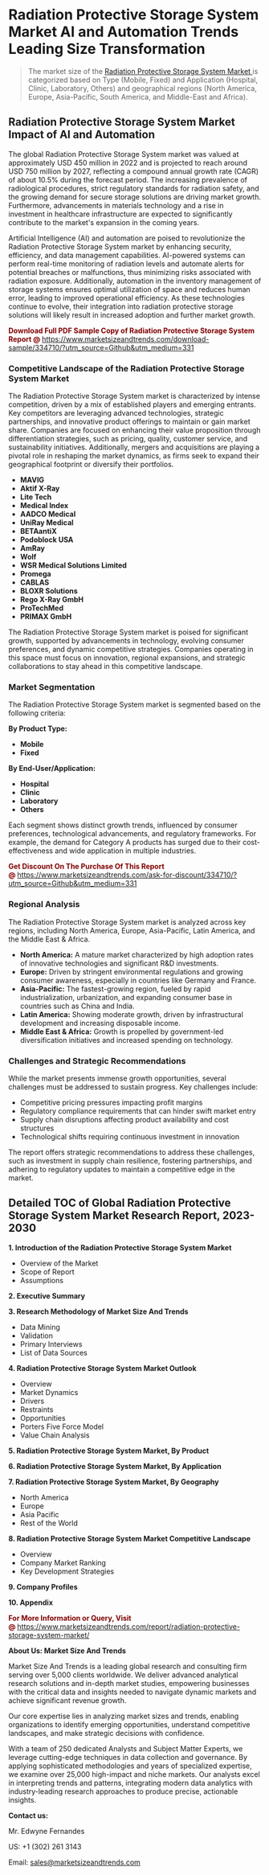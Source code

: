 <h1>Radiation Protective Storage System Market AI and Automation Trends Leading Size Transformation</h1><blockquote><p>The market size of the <a href="https://www.marketsizeandtrends.com/download-sample/334710/?utm_source=Github&amp;utm_medium=331" target="_blank">Radiation Protective Storage System Market </a>is categorized based on Type (Mobile, Fixed) and Application (Hospital, Clinic, Laboratory, Others) and geographical regions (North America, Europe, Asia-Pacific, South America, and Middle-East and Africa).</p></blockquote><p><h2>Radiation Protective Storage System Market Impact of AI and Automation</h2><p>The global Radiation Protective Storage System market was valued at approximately USD 450 million in 2022 and is projected to reach around USD 750 million by 2027, reflecting a compound annual growth rate (CAGR) of about 10.5% during the forecast period. The increasing prevalence of radiological procedures, strict regulatory standards for radiation safety, and the growing demand for secure storage solutions are driving market growth. Furthermore, advancements in materials technology and a rise in investment in healthcare infrastructure are expected to significantly contribute to the market's expansion in the coming years.</p><p>Artificial Intelligence (AI) and automation are poised to revolutionize the Radiation Protective Storage System market by enhancing security, efficiency, and data management capabilities. AI-powered systems can perform real-time monitoring of radiation levels and automate alerts for potential breaches or malfunctions, thus minimizing risks associated with radiation exposure. Additionally, automation in the inventory management of storage systems ensures optimal utilization of space and reduces human error, leading to improved operational efficiency. As these technologies continue to evolve, their integration into radiation protective storage solutions will likely result in increased adoption and further market growth.</p></p><p><strong><span style="color: #800000;">Download Full PDF Sample Copy of Radiation Protective Storage System Report @</span>&nbsp;</strong><a href="https://www.marketsizeandtrends.com/download-sample/334710/?utm_source=Github&amp;utm_medium=331">https://www.marketsizeandtrends.com/download-sample/334710/?utm_source=Github&amp;utm_medium=331</a></p><h3>Competitive Landscape of the Radiation Protective Storage System Market</h3><p>The Radiation Protective Storage System market is characterized by intense competition, driven by a mix of established players and emerging entrants. Key competitors are leveraging advanced technologies, strategic partnerships, and innovative product offerings to maintain or gain market share. Companies are focused on enhancing their value proposition through differentiation strategies, such as pricing, quality, customer service, and sustainability initiatives. Additionally, mergers and acquisitions are playing a pivotal role in reshaping the market dynamics, as firms seek to expand their geographical footprint or diversify their portfolios.</p><p><strong><p><ul><li>MAVIG </li><li> Aktif X-Ray </li><li> Lite Tech </li><li> Medical Index </li><li> AADCO Medical </li><li> UniRay Medical </li><li> BETAantiX </li><li> Podoblock USA </li><li> AmRay </li><li> Wolf </li><li> WSR Medical Solutions Limited </li><li> Promega </li><li> CABLAS </li><li> BLOXR Solutions </li><li> Rego X-Ray GmbH </li><li> ProTechMed </li><li> PRIMAX GmbH</p></li></ul></p></strong></p><p>The Radiation Protective Storage System market is poised for significant growth, supported by advancements in technology, evolving consumer preferences, and dynamic competitive strategies. Companies operating in this space must focus on innovation, regional expansions, and strategic collaborations to stay ahead in this competitive landscape.</p><h3>Market Segmentation</h3><p>The Radiation Protective Storage System market is segmented based on the following criteria:</p><p><strong>By Product Type:</strong></p><p><strong><p><ul><li>Mobile </li><li> Fixed</p></li></ul></p></strong></p><p><strong>By End-User/Application:</strong></p><p><strong><p><ul><li>Hospital </li><li> Clinic </li><li> Laboratory </li><li> Others</p></li></ul></p></strong></p><p>Each segment shows distinct growth trends, influenced by consumer preferences, technological advancements, and regulatory frameworks. For example, the demand for Category A products has surged due to their cost-effectiveness and wide application in multiple industries.</p><p><strong><span style="color: #800000;">Get Discount On The Purchase Of This Report @&nbsp;</span></strong><a href="https://www.marketsizeandtrends.com/ask-for-discount/334710/?utm_source=Github&amp;utm_medium=331">https://www.marketsizeandtrends.com/ask-for-discount/334710/?utm_source=Github&amp;utm_medium=331</a></p><h3>Regional Analysis</h3><p>The Radiation Protective Storage System market is analyzed across key regions, including North America, Europe, Asia-Pacific, Latin America, and the Middle East &amp; Africa.</p><ul><li><strong>North America:</strong> A mature market characterized by high adoption rates of innovative technologies and significant R&amp;D investments.</li><li><strong>Europe:</strong> Driven by stringent environmental regulations and growing consumer awareness, especially in countries like Germany and France.</li><li><strong>Asia-Pacific:</strong> The fastest-growing region, fueled by rapid industrialization, urbanization, and expanding consumer base in countries such as China and India.</li><li><strong>Latin America:</strong> Showing moderate growth, driven by infrastructural development and increasing disposable income.</li><li><strong>Middle East &amp; Africa:</strong> Growth is propelled by government-led diversification initiatives and increased spending on technology.</li></ul><h3>Challenges and Strategic Recommendations</h3><p>While the market presents immense growth opportunities, several challenges must be addressed to sustain progress. Key challenges include:</p><ul><li>Competitive pricing pressures impacting profit margins</li><li>Regulatory compliance requirements that can hinder swift market entry</li><li>Supply chain disruptions affecting product availability and cost structures</li><li>Technological shifts requiring continuous investment in innovation</li></ul><p>The report offers strategic recommendations to address these challenges, such as investment in supply chain resilience, fostering partnerships, and adhering to regulatory updates to maintain a competitive edge in the market.</p><h2>Detailed TOC of Global Radiation Protective Storage System Market Research Report, 2023-2030</h2><p><strong>1. Introduction of the Radiation Protective Storage System Market</strong></p><ul><li>Overview of the Market</li><li>Scope of Report</li><li>Assumptions&nbsp;</li></ul><p><strong>2. Executive Summary</strong></p><p><strong>3. Research Methodology of <strong>Market Size And Trends</strong></strong></p><ul><li>Data Mining</li><li>Validation</li><li>Primary Interviews</li><li>List of Data Sources&nbsp;</li></ul><p><strong>4. Radiation Protective Storage System Market Outlook</strong></p><ul><li>Overview</li><li>Market Dynamics</li><li>Drivers</li><li>Restraints</li><li>Opportunities</li><li>Porters Five Force Model</li><li>Value Chain Analysis&nbsp;</li></ul><p><strong>5. Radiation Protective Storage System Market, By Product</strong></p><p><strong>6. Radiation Protective Storage System Market, By Application</strong></p><p><strong>7. Radiation Protective Storage System Market, By Geography</strong></p><ul><li>North America</li><li>Europe</li><li>Asia Pacific</li><li>Rest of the World&nbsp;</li></ul><p><strong>8. Radiation Protective Storage System Market Competitive Landscape</strong></p><ul><li>Overview</li><li>Company Market Ranking</li><li>Key Development Strategies&nbsp;</li></ul><p><strong>9. Company Profiles</strong></p><p><strong>10. Appendix</strong></p><p><strong><span style="color: #800000;">For More Information or Query, Visit @&nbsp;</span></strong><a href="https://www.marketsizeandtrends.com/report/radiation-protective-storage-system-market/">https://www.marketsizeandtrends.com/report/radiation-protective-storage-system-market/</a></p><p></p><p><strong>About Us:&nbsp;Market Size And Trends</strong></p><p>Market Size And Trends&nbsp;is a leading global research and consulting firm serving over 5,000 clients worldwide. We deliver advanced analytical research solutions and in-depth market studies, empowering businesses with the critical data and insights needed to navigate dynamic markets and achieve significant revenue growth.</p><p>Our core expertise lies in analyzing market sizes and trends, enabling organizations to identify emerging opportunities, understand competitive landscapes, and make strategic decisions with confidence.</p><p>With a team of 250 dedicated Analysts and Subject Matter Experts, we leverage cutting-edge techniques in data collection and governance. By applying sophisticated methodologies and years of specialized expertise, we examine over 25,000 high-impact and niche markets. Our analysts excel in interpreting trends and patterns, integrating modern data analytics with industry-leading research approaches to produce precise, actionable insights.</p><p><strong>Contact us:</strong></p><p>Mr. Edwyne Fernandes</p><p>US: +1 (302) 261 3143</p><p>Email: <a href="mailto:sales@marketsizeandtrends.com">sales@marketsizeandtrends.com</a>&nbsp;</p>

